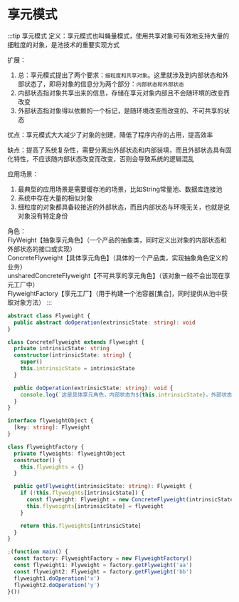 # 享元模式
:::tip 享元模式
定义：享元模式也叫蝇量模式，使用共享对象可有效地支持大量的细粒度的对象，是池技术的重要实现方式

扩展：<br>
1. 总：享元模式提出了两个要求：`细粒度和共享对象`。这里就涉及到内部状态和外部状态了，即将对象的信息分为两个部分：`内部状态和外部状态`<br>
2. 内部状态指对象共享出来的信息，存储在享元对象内部且不会随环境的改变而改变<br>
3. 外部状态指对象得以依赖的一个标记，是随环境改变而改变的、不可共享的状态

优点：享元模式大大减少了对象的创建，降低了程序内存的占用，提高效率

缺点：提高了系统复杂性，需要分离出外部状态和内部装填，而且外部状态具有固化特性，不应该随内部状态改变而改变，否则会导致系统的逻辑混乱

应用场景：<br>
1. 最典型的应用场景是需要缓存池的场景，比如String常量池、数据库连接池<br>
2. 系统中存在大量的相似对象<br>
3. 细粒度的对象都具备较接近的外部状态，而且内部状态与环境无关，也就是说对象没有特定身份

角色：<br>
      FlyWeight【抽象享元角色】（一个产品的抽象类，同时定义出对象的内部状态和外部状态的接口或实现）<br>
      ConcreteFlyweight【具体享元角色】（具体的一个产品类，实现抽象角色定义的业务）<br>
      unsharedConcreteFlyweight【不可共享的享元角色】（该对象一般不会出现在享元工厂中）<br>
      FlyweightFactory【享元工厂】（用于构建一个池容器[集合]，同时提供从池中获取对象方法）
:::
```ts
abstract class Flyweight {
  public abstract doOperation(extrinsicState: string): void
}

class ConcreteFlyweight extends Flyweight {
  private intrinsicState: string
  constructor(intrinsicState: string) {
    super()
    this.intrinsicState = intrinsicState
  }

  public doOperation(extrinsicState: string): void {
    console.log(`这是具体享元角色，内部状态为${this.intrinsicState}，外部状态为${extrinsicState}`)
  }
}

interface flyweightObject {
  [key: string]: Flyweight
}

class FlyweightFactory {
  private flyweights: flyweightObject
  constructor() {
    this.flyweights = {}
  }

  public getFlyweight(intrinsicState: string): Flyweight {
    if (!this.flyweights[intrinsicState]) {
      const flyweight: Flyweight = new ConcreteFlyweight(intrinsicState)
      this.flyweights[intrinsicState] = flyweight
    }

    return this.flyweights[intrinsicState]
  }
}

;(function main() {
  const factory: FlyweightFactory = new FlyweightFactory()
  const flyweight1: Flyweight = factory.getFlyweight('aa')
  const flyweight2: Flyweight = factory.getFlyweight('bb')
  flyweight1.doOperation('x')
  flyweight2.doOperation('y')
}())
```
